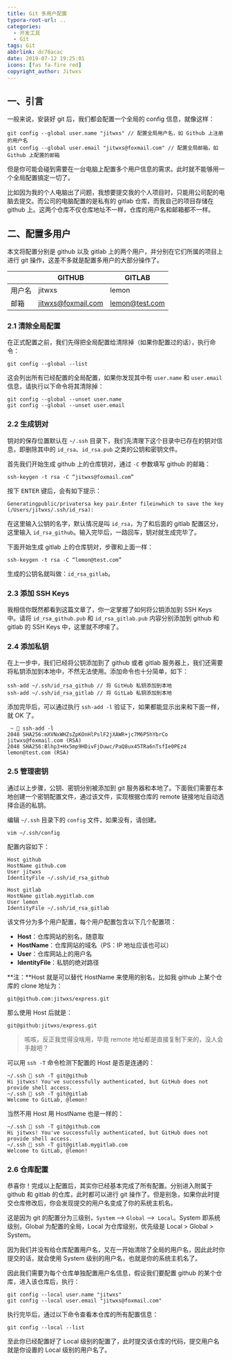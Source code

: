 ```yaml
---
title: Git 多用户配置
typora-root-url: ..
categories:
  - 开发工具
  - Git
tags: Git
abbrlink: dc78acac
date: 2019-07-12 19:25:01
icons: [fas fa-fire red]
copyright_author: Jitwxs
---
```


## 一、引言

一般来说，安装好 git 后，我们都会配置一个全局的 config 信息，就像这样：

```shell
git config --global user.name "jitwxs" // 配置全局用户名，如 Github 上注册的用户名
git config --global user.email "jitwxs@foxmail.com" // 配置全局邮箱，如 Github 上配置的邮箱
```

但是你可能会碰到需要在一台电脑上配置多个用户信息的需求。此时就不能够用一个全局配置搞定一切了。

比如因为我的个人电脑出了问题，我想要提交我的个人项目时，只能用公司配的电脑去提交。而公司的电脑配置的是私有的 gitlab 仓库，而我自己的项目存储在 github 上。这两个仓库不仅仓库地址不一样，仓库的用户名和邮箱都不一样。

## 二、配置多用户

本文将配置分别是 github 以及 gitlab 上的两个用户，并分别在它们所属的项目上进行 git 操作，这差不多就是配置多用户的大部分操作了。

|        | GITHUB             | GITLAB         |
| ------ | ------------------ | -------------- |
| 用户名 | jitwxs             | lemon          |
| 邮箱   | jitwxs@foxmail.com | lemon@test.com |

### 2.1 清除全局配置

在正式配置之前，我们先得把全局配置给清除掉（如果你配置过的话），执行命令：

```shell
git config --global --list
```

这会列出所有已经配置的全局配置，如果你发现其中有 `user.name` 和 `user.email` 信息，请执行以下命令将其清除掉：

```shell
git config --global --unset user.name
git config --global --unset user.email
```

### 2.2 生成钥对

钥对的保存位置默认在 `~/.ssh` 目录下，我们先清理下这个目录中已存在的钥对信息，即删除其中的 `id_rsa`、`id_rsa.pub` 之类的公钥和密钥文件。

首先我们开始生成 github 上的仓库钥对，通过 `-C` 参数填写 github 的邮箱：

```shell
ssh-keygen -t rsa -C “jitwxs@foxmail.com”
```

按下 <kbd>ENTER</kbd> 键后，会有如下提示：

```shell
Generatingpublic/privatersa key pair.Enter fileinwhich to save the key (/Users/jitwxs/.ssh/id_rsa):
```

在这里输入公钥的名字，默认情况是叫 `id_rsa`，为了和后面的 gitlab 配置区分，这里输入 `id_rsa_github`。输入完毕后，一路回车，钥对就生成完毕了。

下面开始生成 gitlab 上的仓库钥对，步骤和上面一样：

```shell
ssh-keygen -t rsa -C “lemon@test.com”
```

生成的公钥名就叫做：`id_rsa_gitlab`。

### 2.3 添加 SSH Keys

我相信你既然都看到这篇文章了，你一定掌握了如何将公钥添加到 SSH Keys 中。请将 `id_rsa_github.pub` 和 `id_rsa_gitlab.pub` 内容分别添加到 github 和 gitlab 的 SSH Keys 中，这里就不啰嗦了。

### 2.4 添加私钥

在上一步中，我们已经将公钥添加到了 github 或者 gitlab 服务器上，我们还需要将私钥添加到本地中，不然无法使用。添加命令也十分简单，如下：

```shell
ssh-add ~/.ssh/id_rsa_github // 将 GitHub 私钥添加到本地
ssh-add ~/.ssh/id_rsa_gitlab // 将 GitLab 私钥添加到本地
```

添加完毕后，可以通过执行 `ssh-add -l` 验证下，如果都能显示出来和下面一样，就 OK 了。

```shell
 ~  ssh-add -l
2048 SHA256:mXVNxWHZsZpKOnHlPslF2jXAWR+jc7M6P5hYbrCo jitwxs@foxmail.com (RSA)
2048 SHA256:Blhp3+Hx5mp9HDivFjDuwc/PaQ8ux45TRa6nTsfIe0PEz4 lemon@test.com (RSA)
```

### 2.5 管理密钥

通过以上步骤，公钥、密钥分别被添加到 git 服务器和本地了。下面我们需要在本地创建一个密钥配置文件，通过该文件，实现根据仓库的 remote 链接地址自动选择合适的私钥。

编辑 `~/.ssh` 目录下的 `config` 文件，如果没有，请创建。

```shell
vim ~/.ssh/config
```

配置内容如下：

```shell
Host github
HostName github.com
User jitwxs
IdentityFile ~/.ssh/id_rsa_github

Host gitlab
HostName gitlab.mygitlab.com
User lemon
IdentityFile ~/.ssh/id_rsa_gitlab
```

该文件分为多个用户配置，每个用户配置包含以下几个配置项：

- **Host**：仓库网站的别名，随意取
- **HostName**：仓库网站的域名（PS：IP 地址应该也可以）
- **User**：仓库网站上的用户名
- **IdentityFile**：私钥的绝对路径

**注：**Host 就是可以替代 HostName 来使用的别名，比如我 github 上某个仓库的 clone 地址为：

```shell
git@github.com:jitwxs/express.git
```

那么使用 Host 后就是：

```shell
git@github:jitwxs/express.git
```

> 咳咳，反正我觉得没啥用，毕竟 remote 地址都是直接复制下来的，没人会手敲吧？

可以用 `ssh -T` 命令检测下配置的 Host 是否是连通的：

```shell
~/.ssh  ssh -T git@github
Hi jitwxs! You've successfully authenticated, but GitHub does not provide shell access.
~/.ssh  ssh -T git@gitlab
Welcome to GitLab, @lemon!
```

当然不用 Host 用 HostName 也是一样的：

```shell
~/.ssh  ssh -T git@github.com
Hi jitwxs! You've successfully authenticated, but GitHub does not provide shell access.
~/.ssh  ssh -T git@gitlab.mygitlab.com
Welcome to GitLab, @lemon!
```

### 2.6 仓库配置

恭喜你！完成以上配置后，其实你已经基本完成了所有配置。分别进入附属于 github 和 gitlab 的仓库，此时都可以进行 git 操作了。但是别急，如果你此时提交仓库修改后，你会发现提交的用户名变成了你的系统主机名。

这是因为 git 的配置分为三级别，`System` —> `Global` —>` Local`。System 即系统级别，Global 为配置的全局，Local 为仓库级别，优先级是 Local > Global > System。

因为我们并没有给仓库配置用户名，又在一开始清除了全局的用户名，因此此时你提交的话，就会使用 System 级别的用户名，也就是你的系统主机名了。

因此我们需要为每个仓库单独配置用户名信息，假设我们要配置 github 的某个仓库，进入该仓库后，执行：

```shell
git config --local user.name "jitwxs"
git config --local user.email "jitwxs@foxmail.com"
```

执行完毕后，通过以下命令查看本仓库的所有配置信息：

```shell
git config --local --list
```

至此你已经配置好了 Local 级别的配置了，此时提交该仓库的代码，提交用户名就是你设置的 Local 级别的用户名了。
